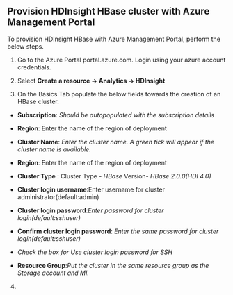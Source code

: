 ## Provision HDInsight  HBase cluster with Azure Management Portal

To provision HDInsight HBase with Azure Management Portal, perform the below steps. 

1. Go to the Azure Portal portal.azure.com. Login using your azure account credentials.
    
2. Select  **Create a resource -> Analytics -> HDInsight**

3. On the Basics Tab populate the below fields towards the creation of an HBase cluster. 

 - **Subscription**: *Should be autopopulated with the subscription details*
 - **Region**: Enter the name of the region of deployment


 - **Cluster Name**: *Enter the cluster name. A green tick will appear if the cluster name is available.*
 - **Region**: Enter the name of the region of deployment
 - **Cluster Type** : Cluster Type -  *HBase* 
  Version-   *HBase 2.0.0(HDI 4.0)* 
 - **Cluster login username**:Enter username for cluster administrator(default:admin) 
 - **Cluster login password**:*Enter password for cluster login(default:sshuser)*
 - **Confirm cluster login password**: *Enter the same password for cluster login(default:sshuser)*
 - *Check the box for Use cluster login password for SSH*
 - **Resource Group**:*Put the cluster in the same resource group as the Storage account and MI.* 


4. 
<!--stackedit_data:
eyJoaXN0b3J5IjpbLTE4OTM3Mzg5MzgsMTIwMTM3ODU5OV19
-->